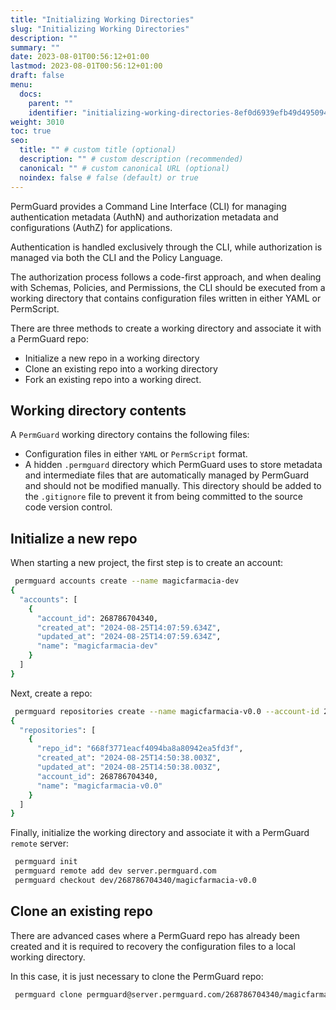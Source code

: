 ```yaml
---
title: "Initializing Working Directories"
slug: "Initializing Working Directories"
description: ""
summary: ""
date: 2023-08-01T00:56:12+01:00
lastmod: 2023-08-01T00:56:12+01:00
draft: false
menu:
  docs:
    parent: ""
    identifier: "initializing-working-directories-8ef0d6939efb49d495094dd500a3f6bb"
weight: 3010
toc: true
seo:
  title: "" # custom title (optional)
  description: "" # custom description (recommended)
  canonical: "" # custom canonical URL (optional)
  noindex: false # false (default) or true
---
```


PermGuard provides a Command Line Interface (CLI) for managing authentication metadata (AuthN) and authorization metadata and configurations (AuthZ) for applications.

Authentication is handled exclusively through the CLI, while authorization is managed via both the CLI and the Policy Language.

The authorization process follows a code-first approach, and when dealing with Schemas, Policies, and Permissions, the CLI should be executed from a working directory that contains configuration files written in either YAML or PermScript.

There are three methods to create a working directory and associate it with a PermGuard repo:

- Initialize a new repo in a working directory
- Clone an existing repo into a working directory
- Fork an existing repo into a working direct.

## Working directory contents

A `PermGuard` working directory contains the following files:

- Configuration files in either `YAML` or `PermScript` format.
- A hidden `.permguard` directory which PermGuard uses to store metadata and intermediate files that are automatically managed by PermGuard and should not be modified manually. This directory should be added to the `.gitignore` file to prevent it from being committed to the source code version control.

## Initialize a new repo

When starting a new project, the first step is to create an account:

```bash
 permguard accounts create --name magicfarmacia-dev
{
  "accounts": [
    {
      "account_id": 268786704340,
      "created_at": "2024-08-25T14:07:59.634Z",
      "updated_at": "2024-08-25T14:07:59.634Z",
      "name": "magicfarmacia-dev"
    }
  ]
}
```

Next, create a repo:

```bash
 permguard repositories create --name magicfarmacia-v0.0 --account-id 268786704340
{
  "repositories": [
    {
      "repo_id": "668f3771eacf4094ba8a80942ea5fd3f",
      "created_at": "2024-08-25T14:50:38.003Z",
      "updated_at": "2024-08-25T14:50:38.003Z",
      "account_id": 268786704340,
      "name": "magicfarmacia-v0.0"
    }
  ]
}
```

Finally, initialize the working directory and associate it with a PermGuard `remote` server:

```bash
 permguard init
 permguard remote add dev server.permguard.com
 permguard checkout dev/268786704340/magicfarmacia-v0.0
```

## Clone an existing repo

There are advanced cases where a PermGuard repo has already been created and it is required to recovery the configuration files to a local working directory.

In this case, it is just necessary to clone the PermGuard repo:

```bash
 permguard clone permguard@server.permguard.com/268786704340/magicfarmacia-v0.0
```
